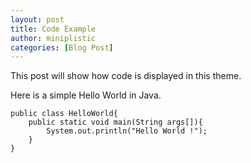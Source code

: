 ```yaml
---
layout: post
title: Code Example
author: miniplistic
categories: [Blog Post]
---
```


This post will show how code is displayed in this theme.

<!-- more -->

Here is a simple Hello World in Java.

	public class HelloWorld{
		public static void main(String args[]){
			System.out.println("Hello World !");
		}
	} 
